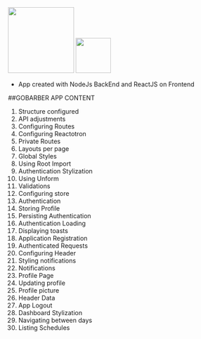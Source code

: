    <img src="https://s3.us-east-2.amazonaws.com/gobarber-img/logo.svg" height = "150"/>
   
  <img src="https://s3.amazonaws.com/barberimages2/barber/NodeJS.png" height = "80" width = "80" />

- App created with NodeJs BackEnd and ReactJS on Frontend
   
##GOBARBER APP CONTENT

1.	Structure configured
2.	API adjustments
3.	Configuring Routes
4.	Configuring Reactotron
5.	Private Routes
6.	Layouts per page
7.	Global Styles
8.	Using Root Import
9.	Authentication Stylization
10.	Using Unform
11.	Validations
12.	Configuring store
13.	Authentication
14.	Storing Profile
15.	Persisting Authentication
16.	Authentication Loading
17.	Displaying toasts
18.	Application Registration
19.	Authenticated Requests
20.	Configuring Header
21.	Styling notifications
22.	Notifications
23.	Profile Page
24.	Updating profile
25.	Profile picture
26.	Header Data
27.	App Logout
28.	Dashboard Stylization
29.	Navigating between days
30.	Listing Schedules



   

